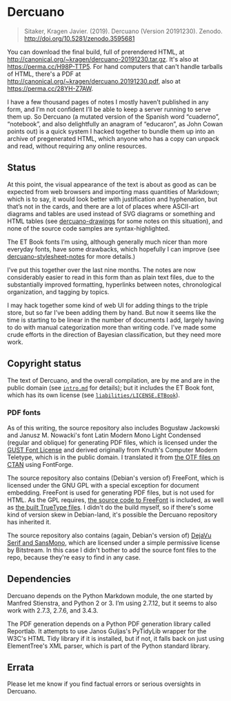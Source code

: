 Dercuano
========

> Sitaker, Kragen Javier. (2019). Dercuano (Version
  20191230). Zenodo. <http://doi.org/10.5281/zenodo.3595681>

You can download the final build, full of prerendered HTML, at
<http://canonical.org/~kragen/dercuano-20191230.tar.gz>.  It's also at
<https://perma.cc/H98P-TTP5>.  For hand computers that can't handle
tarballs of HTML, there's a PDF at
<http://canonical.org/~kragen/dercuano.20191230.pdf>, also at
<https://perma.cc/28YH-Z7AW>.

I have a few thousand pages of notes I mostly haven’t published in any
form, and I’m not confident I’ll be able to keep a server running to
serve them up.  So Dercuano (a mutated version of the Spanish word
“cuaderno”, “notebook”, and also delightfully an anagram of “educaron”,
as John Cowan points out) is a quick system I hacked together to bundle
them up into an archive of pregenerated HTML, which anyone who has a
copy can unpack and read, without requiring any online resources.

Status
------

At this point, the visual appearance of the text is about as good as
can be expected from web browsers and importing mass quantities of
Markdown; which is to say, it would look better with justification and
hyphenation, but that’s not in the cards, and there are a lot of
places where ASCII-art diagrams and tables are used instead of SVG
diagrams or something and HTML tables (see
[dercuano-drawings](markdown/dercuano-drawings) for some notes on this
situation), and none of the source code samples are
syntax-highlighted.

The ET Book fonts I’m using, although generally much nicer than more
everyday fonts, have some drawbacks, which hopefully I can improve
(see [dercuano-stylesheet-notes](markdown/dercuano-stylesheet-notes)
for more details.)

I’ve put this together over the last nine months. The
notes are now considerably easier to read in this form than as plain
text files, due to the substantially improved formatting, hyperlinks
between notes, chronological organization, and tagging by topics.

I may hack together some kind of web UI for adding things to the
triple store, but so far I’ve been adding them by hand.  But now it
seems like the time is starting to be linear in the number of
documents I add, largely having to do with manual categorization more
than writing code.  I’ve made some crude efforts in the direction of
Bayesian classification, but they need more work.

Copyright status
----------------

The text of Dercuano, and the overall compilation, are by me and are
in the public domain (see [`intro.md`](intro.md) for details); but it
includes the ET Book font, which has its own license (see
[`liabilities/LICENSE.ETBook`](liabilities/LICENSE.ETBook)).

### PDF fonts ###

As of
this writing, the source repository also includes Bogusław Jackowski
and Janusz M. Nowacki's font Latin Modern Mono Light Condensed
(regular and oblique) for generating PDF files, which is licensed
under the [GUST Font License](GUST-FONT-LICENSE.txt) and derived
originally from Knuth's Computer Modern Teletype, which is in the
public domain.  I translated it from [the OTF files on
CTAN](https://www.ctan.org/tex-archive/fonts/lm/fonts/opentype/public/lm)
using FontForge.

The source repository also contains (Debian's version of) FreeFont,
which is licensed under the GNU GPL with a special exception for
document embedding.  FreeFont is used for generating PDF files, but is
not used for HTML.  As the GPL requires, [the source code to
FreeFont](fonts-freefont-20120503/) is included, as well as [the built
TrueType files](freefont-built/).  I didn't do the build myself, so if
there's some kind of version skew in Debian-land, it's possible the
Dercuano repository has inherited it.

The source repository also contains (again, Debian's version of)
[DejaVu Serif and SansMono](dejavu-built/), which are licensed under a
simple permissive license by Bitstream.  In this case I didn't bother
to add the source font files to the repo, because they're easy to find
in any case.

Dependencies
------------

Dercuano depends on the Python Markdown module, the one started by
Manfred Stienstra, and Python 2 or 3.  I’m using 2.7.12, but it seems to
also work with 2.7.3, 2.7.6, and 3.4.3.

The PDF generation depends on a Python PDF generation library called
Reportlab.  It attempts to use Janos Guljas's
PyTidyLib wrapper for the W3C's HTML Tidy library if it is
installed, but if not, it falls back on just using ElementTree's XML
parser, which is part of the Python standard library.

Errata
------

Please let me know if you find factual errors or serious oversights in
Dercuano.
